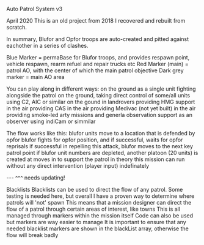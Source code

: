 Auto Patrol System v3

April 2020
This is an old project from 2018 I recovered and rebuilt from scratch.

In summary, Blufor and Opfor troops are auto-created and pitted against eachother in a series of clashes.

Blue Marker = permaBase for Blufor troops, and provides respawn point, vehicle respawn, rearm refuel and repair trucks etc
Red Marker (main) = patrol AO, with the center of which the main patrol objective
Dark grey marker = main AO area

You can play along in different ways:
on the ground as a single unit fighting alongside the patrol
on the ground, taking direct control of some/all units using C2, AIC or similar
on the gound in landrovers providing HMG support
in the air providing CAS
in the air providing Medivac (not yet built)
in the air providing smoke-led arty missions and generla observation support
as an observer using indiCam or simmilar

The flow works like this:
blufor units move to a location that is defended by opfor
blufor fights for opfor position, and if successful, waits for opfor reprisals
if successful in repelling this attack, blufor moves to the next key patrol point
if blufor unit numbers are depleted, another platoon (20 units) is created at moves in to support the patrol
in theory this mission can run without any direct intervention (player input) indefinately

--- ^^^ needs updating!

Blacklists
Blacklists can be used to direct the flow of any patrol. Some testing is needed here, but overall I have a proven way to determine where patrols will 'not' spawn
This means that a mission designer can direct the flow of a patrol through certain areas of interest, like towns
This is all managed through markers within the mission itself
Code can also be used but markers are way easier to manage
It is important to ensure that any needed blacklist markers are shown in the blackList array, otherwise the flow will break badly
